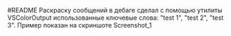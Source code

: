#README
Раскраску сообщений в дебаге сделал с помощью утилиты VSColorOutput 
использованные ключевые слова: "test 1", "test 2", "test 3". Пример
показан на скриншоте Screenshot_1

